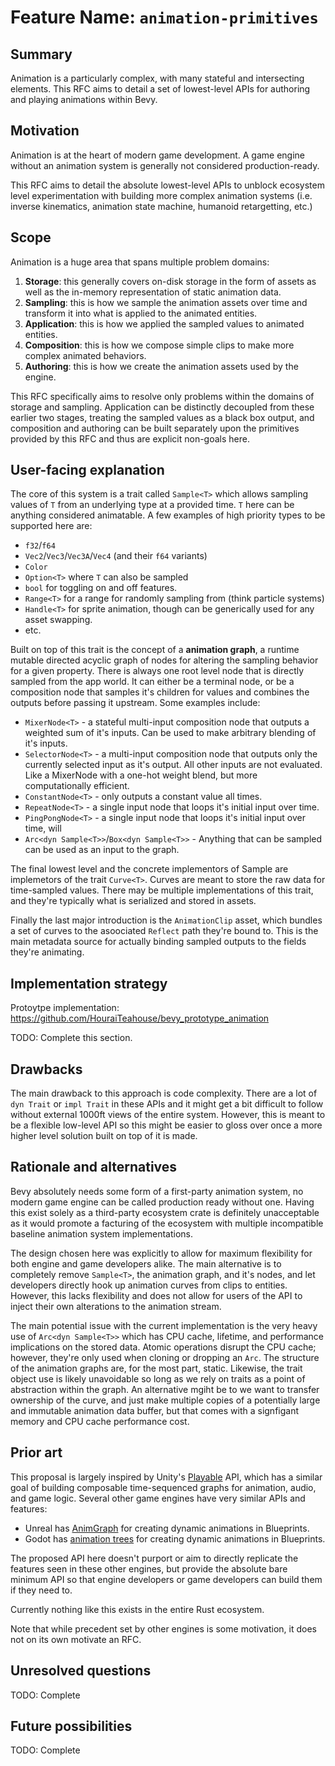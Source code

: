 # Feature Name: `animation-primitives`

## Summary

Animation is a particularly complex, with many stateful and intersecting
elements. This RFC aims to detail a set of lowest-level APIs for authoring and
playing animations within Bevy.

## Motivation

Animation is at the heart of modern game development. A game engine without an
animation system is generally not considered production-ready.

This RFC aims to detail the absolute lowest-level APIs to unblock ecosystem
level experimentation with building more complex animation systems (i.e. inverse
kinematics, animation state machine, humanoid retargetting, etc.)

## Scope

Animation is a huge area that spans multiple problem domains:

 1. **Storage**: this generally covers on-disk storage in the form of assets as
    well as the in-memory representation of static animation data.
 2. **Sampling**: this is how we sample the animation assets over time and
    transform it into what is applied to the animated entities.
 3. **Application**: this is how we applied the sampled values to animated
    entities.
 4. **Composition**: this is how we compose simple clips to make more complex
    animated behaviors.
 4. **Authoring**: this is how we create the animation assets used by the engine.

This RFC specifically aims to resolve only problems within the domains of storage
and sampling. Application can be distinctly decoupled from these earlier two
stages, treating the sampled values as a black box output, and composition and
authoring can be built separately upon the primitives provided by this RFC and
thus are explicit non-goals here.

## User-facing explanation

The core of this system is a trait called `Sample<T>` which allows sampling
values of `T` from an underlying type at a provided time. `T` here can be
anything considered animatable. A few examples of high priority types to be
supported here are:

 - `f32`/`f64`
 - `Vec2`/`Vec3`/`Vec3A`/`Vec4` (and their `f64` variants)
 - `Color`
 - `Option<T>` where `T` can also be sampled
 - `bool` for toggling on and off features.
 - `Range<T>` for a range for randomly sampling from (think particle systems)
 - `Handle<T>` for sprite animation, though can be generically used for any asset
   swapping.
 - etc.

Built on top of this trait is the concept of a **animation graph**, a runtime
mutable directed acyclic graph of nodes for altering the sampling behavior for
a given property. There is always one root level node that is directly sampled
from the app world. It can either be a terminal node, or be a composition node
that samples it's children for values and combines the outputs before passing it
upstream. Some examples include:

 - `MixerNode<T>` - a stateful multi-input composition node that outputs a
   weighted sum of it's inputs. Can be used to make arbitrary blending of it's
   inputs.
 - `SelectorNode<T>` - a multi-input composition node that outputs only the
   currently selected input as it's output. All other inputs are not evaluated.
   Like a MixerNode with a one-hot weight blend, but more computationally
   efficient.
 - `ConstantNode<T>` - only outputs a constant value all times.
 - `RepeatNode<T>` - a single input node that loops it's initial input over time.
 - `PingPongNode<T>` - a single input node that loops it's initial input over
   time, will
 - `Arc<dyn Sample<T>>`/`Box<dyn Sample<T>>` - Anything that can be sampled can
   be used as an input to the graph.

The final lowest level and the concrete implementors of Sample are implemetors
of the trait `Curve<T>`. Curves are meant to store the raw data for time-sampled
values. There may be multiple implementations of this trait, and they're
typically what is serialized and stored in assets.

Finally the last major introduction is the `AnimationClip` asset, which bundles a
set of curves to the asoociated `Reflect` path they're bound to. This is the main
metadata source for actually binding sampled outputs to the fields they're
animating.

## Implementation strategy

Protoytpe implementation: https://github.com/HouraiTeahouse/bevy_prototype_animation

TODO: Complete this section.

## Drawbacks

The main drawback to this approach is code complexity. There are a lot of `dyn
Trait` or `impl Trait` in these APIs and it might get a bit difficult to follow
without external 1000ft views of the entire system. However, this is meant to be
a flexible low-level API so this might be easier to gloss over once a more higher
level solution built on top of it is made.

## Rationale and alternatives

Bevy absolutely needs some form of a first-party animation system, no modern game
engine can be called production ready without one. Having this exist solely as a
third-party ecosystem crate is definitely unacceptable as it would promote a
facturing of the ecosystem with multiple incompatible baseline animation system
implementations.

The design chosen here was explicitly to allow for maximum flexibility for both
engine and game developers alike. The main alternative is to completely remove
`Sample<T>`, the animation graph, and it's nodes, and let developers directly
hook up animation curves from clips to entities. However, this lacks flexibility
and does not allow for users of the API to inject their own alterations to the
animation stream.

The main potential issue with the current implementation is the very heavy use of
`Arc<dyn Sample<T>>` which has CPU cache, lifetime, and performance implications
on the stored data. Atomic operations disrupt the CPU cache; however, they're
only used when cloning or dropping an `Arc`. The structure of the animation
graphs are, for the most part, static. Likewise, the trait object use is likely
unavoidable so long as we rely on traits as a point of abstraction within the
graph. An alternative mgiht be to we want to transfer ownership of the curve, and
just make multiple copies of a potentially large and immutable animation data
buffer, but that comes with a signfigant memory and CPU cache performance cost.

## Prior art

This proposal is largely inspired by Unity's [Playable][playable] API, which has
a similar goal of building composable time-sequenced graphs for animation, audio,
and game logic. Several other game engines have very similar APIs and features:

 - Unreal has [AnimGraph][animgraph] for creating dynamic animations in
   Blueprints.
 - Godot has [animation trees][animation-trees] for creating dynamic animations in
   Blueprints.

The proposed API here doesn't purport or aim to directly replicate the features
seen in these other engines, but provide the absolute bare minimum API so that
engine developers or game developers can build them if they need to.

Currently nothing like this exists in the entire Rust ecosystem.

Note that while precedent set by other engines is some motivation, it does not on its own motivate an RFC.

[playable]: https://docs.unity3d.com/Manual/Playables.html
[animgraph]: https://docs.unrealengine.com/4.27/en-US/AnimatingObjects/SkeletalMeshAnimation/AnimBlueprints/AnimGraph/
[animation-trees]: https://docs.godotengine.org/en/stable/tutorials/animation/animation_tree.html

## Unresolved questions

TODO: Complete

## Future possibilities

TODO: Complete
